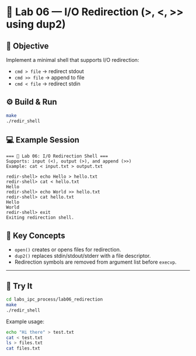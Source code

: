 # 🧪 Lab 06 — I/O Redirection (>, <, >> using dup2)

## 🎯 Objective
Implement a minimal shell that supports I/O redirection:
- `cmd > file` → redirect stdout
- `cmd >> file` → append to file
- `cmd < file` → redirect stdin

## ⚙️ Build & Run
```bash
make
./redir_shell
````

## 💻 Example Session

```
=== 🧪 Lab 06: I/O Redirection Shell ===
Supports: input (<), output (>), and append (>>)
Example: cat < input.txt > output.txt

redir-shell> echo Hello > hello.txt
redir-shell> cat < hello.txt
Hello
redir-shell> echo World >> hello.txt
redir-shell> cat hello.txt
Hello
World
redir-shell> exit
Exiting redirection shell.
```

## 🧩 Key Concepts

* `open()` creates or opens files for redirection.
* `dup2()` replaces stdin/stdout/stderr with a file descriptor.
* Redirection symbols are removed from argument list before `execvp`.


---

## 🧠 Try It

```bash
cd labs_ipc_process/lab06_redirection
make
./redir_shell
````

Example usage:

```bash
echo "Hi there" > test.txt
cat < test.txt
ls > files.txt
cat files.txt
```


